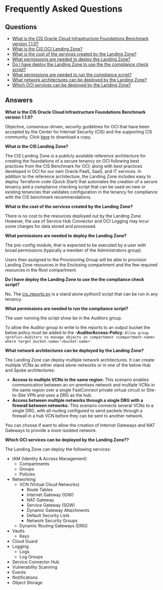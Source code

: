 # Frequently Asked Questions
## Questions
- [What is the CIS Oracle Cloud Infrastructure Foundations Benchmark version 1.1.0?](#cis)
- [What is the CIS OCI Landing Zone?](#lz)
- [What is the cost of the services created by the Landing Zone?](#cost)
- [What permissions are needed to deploy the Landing Zone?](#access)
- [Do I have deploy the Landing Zone to use the the compliance check script?](#script)
- [What permissions are needed to run the compliance script?](#script-access)
- [What network architectures can be deployed by the Landing Zone?](#networking)
- [Which OCI services can be deployed by the Landing Zone?](#services)

## Answers 
<a name="cis"></a>**What is the CIS Oracle Cloud Infrastructure Foundations Benchmark version 1.1.0?**

Objective, consensus-driven, security guidelines for OCI that have been accepted by the Center for Internet Security (CIS) and the supporting CIS community. Click [here](https://www.cisecurity.org/benchmark/oracle_cloud/) to download a copy.

<a name="lz"></a>**What is the CIS Landing Zone?**

The CIS Landing Zone is a publicly available reference architecture for creating the foundations of a secure tenancy on OCI following best practices from the CIS Benchmark for OCI; along with best practices developed in OCI for our own Oracle PaaS, SaaS, and IT services.  In addition to the reference architecture, the Landing Zone includes easy to deploy Terraform code (Quick Start) that automates the creation of a secure tenancy and a compliance checking script that can be used on new or existing tenancies that validates configuration in the tenancy for compliance with the CIS benchmark recommendations.  

<a name="cost"></a>**What is the cost of the services created by the Landing Zone?**

There is no cost to the resources deployed out by the Landing Zone. However, the use of Service Hub Connector and OCI Logging may incur some charges for data stored and processed.

<a name="permissions"></a>**What permissions are needed to deploy the Landing Zone?**

The pre-config module, that is expected to be executed by a user with broad permissions (typically a member of the Administrators group).

Users then assigned to the Provisioning Group will be able to provision Landing Zone resources in the Enclosing compartment and the few required resources in the Root compartment.

<a name="script"></a>**Do I have deploy the Landing Zone to use the the compliance check script?**

No. The [cis_reports.py](https://github.com/oracle-quickstart/oci-cis-landingzone-quickstart/blob/main/scripts/cis_reports.py) is a stand alone python3 script that can be run in any tenancy.   

<a name="script-access"></a>**What permissions are needed to run the compliance script?**

The user running the script show be in the Auditors group.

To allow the Auditor group to write to the reports to an output bucket the below policy must be added to the  **<service label>-AuditorAccess-Policy**:
`Allow group <prefix>-Auditors to manage objects in compartment <compartment-name> where target.bucket.name='<bucket-name>'`

<a name="networking"></a>**What network architectures can be deployed by the Landing Zone?**

The Landing Zone can deploy multiple network architectures.  It can create multiple VCNs as either stand alone networks or in one of the below Hub and Spoke architectures:
- **Access to multiple VCNs in the same region:** This scenario enables communication between an on-premises network and multiple VCNs in the same region over a single FastConnect private virtual circuit or Site-to-Site VPN and uses a DRG as the hub.
- **Access between multiple networks through a single DRG with a firewall between networks:** This scenario connects several VCNs to a single DRG, with all routing configured to send packets through a firewall in a hub VCN before they can be sent to another network.

You can choose if want to allow the creation of Internet Gateways and NAT Gateways to provide a more isolated network. 

<a name="services"></a>**Which OCI services can be deployed by the Landing Zone??**

The Landing Zone can deploy the following services:
- IAM (Identity & Access Management)
    - Compartments
    - Groups
    - Policies
- Networking
    - VCN (Virtual Cloud Networks)
        - Route Tables
        - Internet Gateway (IGW)
        - NAT Gateway   
        - Service Gateway (SGW)
        - Dynamic Gateway Attachments
        - Default Security Lists
        - Network Security Groups
    - Dynamic Routing Gateways (DRG)
- Vaults
    - Keys
- Cloud Guard
- Logging
    - Logs
    - Log Groups
- Service Connector Hub
- Vulnerability Scanning
- Events
- Notifications
- Object Storage

